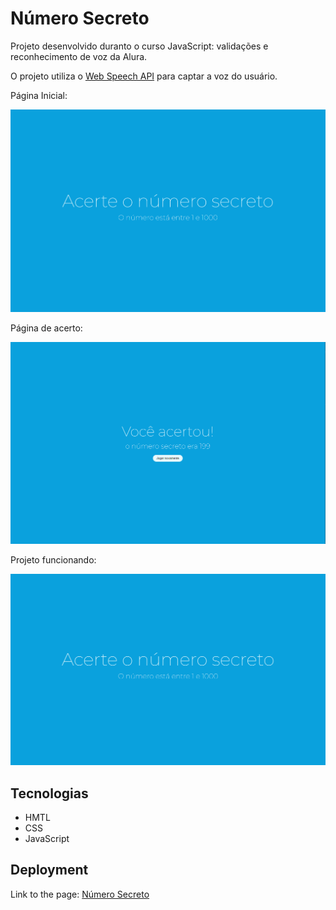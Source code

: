 # Número Secreto

<p>
  Projeto desenvolvido duranto o curso JavaScript: validações e reconhecimento de voz da Alura.
</p>
<p>O projeto utiliza o <a href="https://developer.mozilla.org/en-US/docs/Web/API/Web_Speech_API">Web Speech API</a> para captar a voz do usuário.</p>

<p>Página Inicial:</p>
<img src="./github/initial-page.png" alt="Initial page of the project.">

<p>Página de acerto:</p>
<img src="./github/correct-answer-page.png" alt="Page when the number is answered correctly.">

<p>Projeto funcionando:</p>
<img alt="A gif of the deployment of the Secret Number." title="SecretNumberGif" src="./github/secret-number.gif">

## Tecnologias

- HMTL
- CSS
- JavaScript

## Deployment

<p>
  Link to the page: 
  <a href="" rel="noopener noreferrer" target="_blank">Número Secreto</a>
</p>

